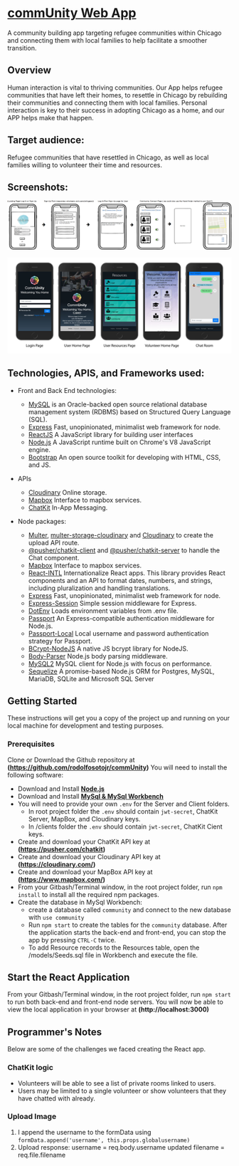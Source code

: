 # [comm**Unity** Web App](http://community-chicago.herokuapp.com)
A community building app targeting refugee communities within Chicago and connecting them with local families to help facilitate a smoother transition. 

## Overview
Human interaction is vital to thriving communities. Our App helps refugee communities that have left their homes, to resettle in Chicago by rebuilding their communities and connecting them with local families. Personal interaction is key to their success in adopting Chicago as a home, and our APP helps make that happen.

## Target audience:
Refugee communities that have resettled in Chicago, as well as local families willing to volunteer their time and resources. 

## Screenshots:
![Wireframe](./wireframe.png)

![Screenshots](./readme/mobile-screens-1.jpg)

## Technologies, APIS, and Frameworks used:
* Front and Back End technologies:
    * [MySQL](https://www.mysql.com/downloads/) is an Oracle-backed open source relational database management system (RDBMS) based on Structured Query Language (SQL).
    * [Express](http://expressjs.com/) Fast, unopinionated, minimalist web framework for node.
    * [ReactJS](https://reactjs.org/) A JavaScript library for building user interfaces
    * [Node.js](https://nodejs.org/en/) A JavaScript runtime built on Chrome's V8 JavaScript engine.
    * [Bootstrap](https://getbootstrap.com/) An open source toolkit for developing with HTML, CSS, and JS. 

* APIs
    * [Cloudinary](https://cloudinary.com/) Online storage.
    * [Mapbox](https://www.mapbox.com/) Interface to mapbox services.
    * [ChatKit](https://pusher.com/chatkit) In-App Messaging.

* Node packages:
    * [Multer](https://www.npmjs.com/package/multer), [multer-storage-cloudinary](https://www.npmjs.com/package/multer-storage-cloudinary) and [Cloudinary](https://www.npmjs.com/package/cloudinary) to create the upload API route.
    * [@pusher/chatkit-client](https://www.npmjs.com/package/@pusher/chatkit-client) and [@pusher/chatkit-server](https://www.npmjs.com/package/@pusher/chatkit-server) to handle the Chat component.
    * [Mapbox](https://www.npmjs.com/package/mapbox) Interface to mapbox services.
    * [React-INTL](https://www.npmjs.com/package/react-intl) Internationalize React apps. This library provides React components and an API to format dates, numbers, and strings, including pluralization and handling translations.
    * [Express](https://www.npmjs.com/package/express) Fast, unopinionated, minimalist web framework for node.
    * [Express-Session](https://www.npmjs.com/package/express-session) Simple session middleware for Express.
    * [DotEnv](https://www.npmjs.com/package/dotenv) Loads environment variables from .env file.
    * [Passport](https://www.npmjs.com/package/passport) An Express-compatible authentication middleware for Node.js.
    * [Passport-Local](https://www.npmjs.com/package/passport-local) Local username and password authentication strategy for Passport.
    * [BCrypt-NodeJS](https://www.npmjs.com/package/bcrypt-nodejs) A native JS bcrypt library for NodeJS.
    * [Body-Parser](https://www.npmjs.com/package/body-parser) Node.js body parsing middleware.
    * [MySQL2](https://www.npmjs.com/package/mysql2) MySQL client for Node.js with focus on performance. 
    * [Sequelize](https://www.npmjs.com/package/sequelize) A promise-based Node.js ORM for Postgres, MySQL, MariaDB, SQLite and Microsoft SQL Server

## Getting Started
These instructions will get you a copy of the project up and running on your local machine for development and testing purposes. 

### Prerequisites
Clone or Download the Github repository at **(https://github.com/rodolfosotojr/commUnity)**
You will need to install the following software:
* Download and Install **[Node.js](https://nodejs.org/en/)**
* Download and Install **[MySql & MySql Workbench](https://www.mysql.com/downloads/)**
* You will need to provide your own `.env` for the Server and Client folders.
    * In root project folder the `.env` should contain `jwt-secret`, ChatKit Server, MapBox, and Cloudinary keys.
    * In /clients folder the `.env` should contain `jwt-secret`, ChatKit Cient keys.
* Create and download your ChatKit API key at **(https://pusher.com/chatkit)**
* Create and download your Cloudinary API key at **(https://cloudinary.com/)**
* Create and download your MapBox API key at **(https://www.mapbox.com/)**
* From your Gitbash/Terminal window, in the root project folder, run `npm install` to install all the required npm packages.
* Create the database in MySql Workbench: 
    * create a database called `community` and connect to the new database with `use community`
    * Run `npm start` to create the tables for the `community` database. After the application starts the back-end and front-end, you can stop the app by pressing `CTRL-C` twice.
    * To add Resource records to the Resources table, open the /models/Seeds.sql file in Workbench and execute the file.    

## Start the React Application
From your Gitbash/Terminal window, in the root project folder, run `npm start` to run both back-end and front-end node servers. You will now be able to view the local application in your browser at **(http://localhost:3000)**

## Programmer's Notes
Below are some of the challenges we faced creating the React app.

### ChatKit logic
* Volunteers will be able to see a list of private rooms linked to users.
* Users may be limited to a single volunteer or show volunteers that they have chatted with already.

### Upload Image
1. I append the username to the formData using `formData.append('username', this.props.globalusername)`
2. Upload response:
username = req.body.username
updated filename = req.file.filename